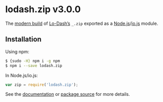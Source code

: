 # lodash.zip v3.0.0

The [modern build](https://github.com/lodash/lodash/wiki/Build-Differences) of [Lo-Dash’s](https://lodash.com/) `_.zip` exported as a [Node.js](http://nodejs.org/)/[io.js](https://iojs.org/) module.

## Installation

Using npm:

```bash
$ {sudo -H} npm i -g npm
$ npm i --save lodash.zip
```

In Node.js/io.js:

```js
var zip = require('lodash.zip');
```

See the [documentation](https://lodash.com/docs#zip) or [package source](https://github.com/lodash/lodash/blob/3.0.0-npm-packages/lodash.zip) for more details.
